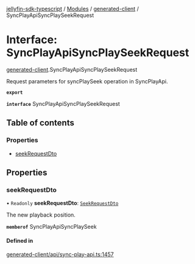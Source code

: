 [jellyfin-sdk-typescript](../README.md) / [Modules](../modules.md) / [generated-client](../modules/generated_client.md) / SyncPlayApiSyncPlaySeekRequest

# Interface: SyncPlayApiSyncPlaySeekRequest

[generated-client](../modules/generated_client.md).SyncPlayApiSyncPlaySeekRequest

Request parameters for syncPlaySeek operation in SyncPlayApi.

**`export`**

**`interface`** SyncPlayApiSyncPlaySeekRequest

## Table of contents

### Properties

- [seekRequestDto](generated_client.SyncPlayApiSyncPlaySeekRequest.md#seekrequestdto)

## Properties

### seekRequestDto

• `Readonly` **seekRequestDto**: [`SeekRequestDto`](generated_client.SeekRequestDto.md)

The new playback position.

**`memberof`** SyncPlayApiSyncPlaySeek

#### Defined in

[generated-client/api/sync-play-api.ts:1457](https://github.com/thornbill/jellyfin-sdk-typescript/blob/b0f5501/src/generated-client/api/sync-play-api.ts#L1457)
